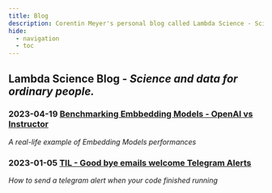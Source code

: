 ```yaml
---
title: Blog
description: Corentin Meyer's personal blog called Lambda Science - Science and data for ordinary people
hide:
  - navigation
  - toc
---
```


<style>
.md-main__inner {
  max-width: 850px;
}
</style>

## Lambda Science Blog - _Science and data for ordinary people._

### 2023-04-19 [Benchmarking Embbedding Models - OpenAI vs Instructor](posts/embedding-benchmark.md)

_A real-life example of Embedding Models performances_

### 2023-01-05 [TIL - Good bye emails welcome Telegram Alerts](posts/telegram-bot.md)

_How to send a telegram alert when your code finished running_
